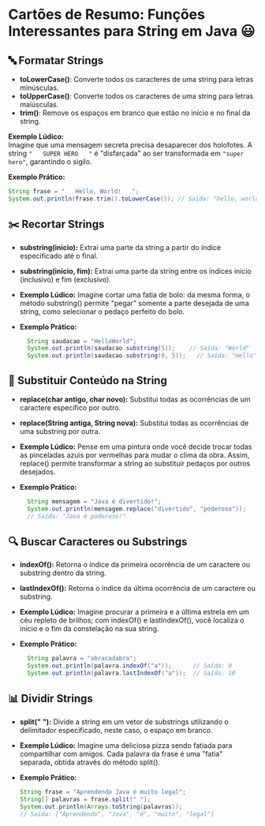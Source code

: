 # Cartões de Resumo: Funções Interessantes para String em Java 😃

## 🔤 Formatar Strings
- **toLowerCase()**: Converte todos os caracteres de uma string para letras minúsculas.  
- **toUpperCase()**: Converte todos os caracteres de uma string para letras maiúsculas.  
- **trim()**: Remove os espaços em branco que estão no início e no final da string.

**Exemplo Lúdico:**  
Imagine que uma mensagem secreta precisa desaparecer dos holofotes. A string `"   SUPER HERO   "` é "disfarçada" ao ser transformada em `"super hero"`, garantindo o sigilo.

**Exemplo Prático:**  
```java
String frase = "   Hello, World!   ";
System.out.println(frase.trim().toLowerCase()); // Saída: "hello, world!"
```

## ✂️ Recortar Strings
- **substring(inicio):** Extrai uma parte da string a partir do índice especificado até o final.

- **substring(inicio, fim):** Extrai uma parte da string entre os índices inicio (inclusivo) e fim (exclusivo).

- **Exemplo Lúdico:**
    Imagine cortar uma fatia de bolo: da mesma forma, o método substring() permite "pegar" somente a parte desejada de uma string, como selecionar o pedaço perfeito do bolo.

- **Exemplo Prático:**
  ```java
    String saudacao = "HelloWorld";
    System.out.println(saudacao.substring(5));    // Saída: "World"
    System.out.println(saudacao.substring(0, 5));   // Saída: "Hello"
  ```


## 🔄 Substituir Conteúdo na String
- **replace(char antigo, char novo):** Substitui todas as ocorrências de um caractere específico por outro.

- **replace(String antiga, String nova):** Substitui todas as ocorrências de uma substring por outra.

- **Exemplo Lúdico:**
  Pense em uma pintura onde você decide trocar todas as pinceladas azuis por vermelhas para mudar o clima da obra. Assim, replace() permite transformar a string ao substituir pedaços por outros desejados.

- **Exemplo Prático:**
  ```java
    String mensagem = "Java é divertido!";
    System.out.println(mensagem.replace("divertido", "poderoso"));
    // Saída: "Java é poderoso!"
  ```


## 🔍 Buscar Caracteres ou Substrings
- **indexOf():** Retorna o índice da primeira ocorrência de um caractere ou substring dentro da string.

- **lastIndexOf():** Retorna o índice da última ocorrência de um caractere ou substring.

- **Exemplo Lúdico:**
  Imagine procurar a primeira e a última estrela em um céu repleto de brilhos; com indexOf() e lastIndexOf(), você localiza o início e o fim da constelação na sua string.

- **Exemplo Prático:**
  ```java
    String palavra = "abracadabra";
    System.out.println(palavra.indexOf("a"));      // Saída: 0
    System.out.println(palavra.lastIndexOf("a"));  // Saída: 10
  ```


## 📊 Dividir Strings
- **split(" "):** Divide a string em um vetor de substrings utilizando o delimitador especificado, neste caso, o espaço em branco.

- **Exemplo Lúdico:**
  Imagine uma deliciosa pizza sendo fatiada para compartilhar com amigos. Cada palavra da frase é uma "fatia" separada, obtida através do método split().

- **Exemplo Prático:**
  ```java
  String frase = "Aprendendo Java é muito legal";
  String[] palavras = frase.split(" ");
  System.out.println(Arrays.toString(palavras));
  // Saída: ["Aprendendo", "Java", "é", "muito", "legal"]
  ```